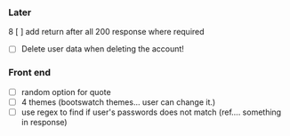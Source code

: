 ### Later

8 [ ] add return after all 200 response where required
* [ ] Delete user data when deleting the account!


### Front end

* [ ] random option for quote
* [ ] 4 themes (bootswatch themes... user can change it.)
* [ ] use regex to find if user's passwords does not match (ref.... something in response)